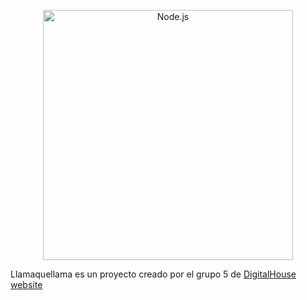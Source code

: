 <p align="center">
    <img
      alt="Node.js"
      src="https://i.imgur.com/Xvhci5s.png"
      width="400"
    />
</p>

Llamaquellama es un proyecto creado por el grupo 5 de [DigitalHouse website]

[DigitalHouse website]: https://digitalhouse.com/
